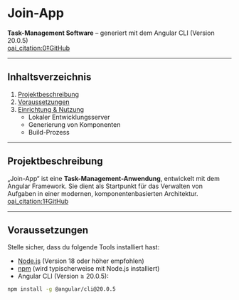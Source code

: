 # Join-App

**Task-Management Software** – generiert mit dem Angular CLI (Version 20.0.5)  
 [oai_citation:0‡GitHub](https://github.com/mideasdesign/join-app)

---

##  Inhaltsverzeichnis

1. [Projektbeschreibung](#projektbeschreibung)  
2. [Voraussetzungen](#voraussetzungen)  
3. [Einrichtung & Nutzung](#einrichtung--nutzung)  
   - Lokaler Entwicklungsserver  
   - Generierung von Komponenten  
   - Build-Prozess  

---

## Projektbeschreibung

„Join-App“ ist eine **Task-Management-Anwendung**, entwickelt mit dem Angular Framework. Sie dient als Startpunkt für das Verwalten von Aufgaben in einer modernen, komponentenbasierten Architektur.  
 [oai_citation:1‡GitHub](https://github.com/mideasdesign/join-app)

---

## Voraussetzungen

Stelle sicher, dass du folgende Tools installiert hast:

- [Node.js](https://nodejs.org/) (Version 18 oder höher empfohlen)  
- [npm](https://npmjs.com/) (wird typischerweise mit Node.js installiert)  
- Angular CLI (Version ≥ 20.0.5):

```bash
npm install -g @angular/cli@20.0.5
